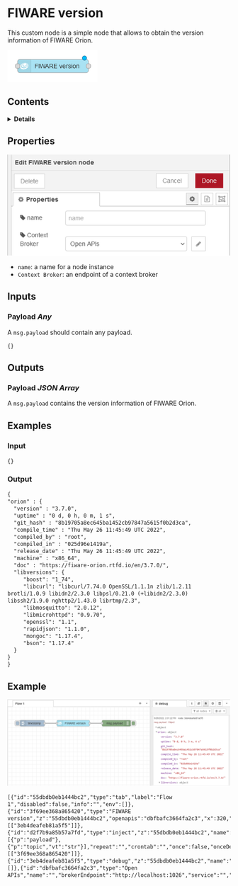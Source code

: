 # FIWARE version 

This custom node is a simple node that allows to obtain the version information of FIWARE Orion.

![](https://raw.githubusercontent.com/lets-fiware/node-red-contrib-letsfiware-NGSI/gh-pages/images/version/version-01.png)

## Contents

<details>
<summary><strong>Details</strong></summary>

-   [Properties](#properties)
-   [Inputs](#inputs)
-   [Outputs](#outputs)
-   [Examples](#examples)

</details>

## Properties

![](https://raw.githubusercontent.com/lets-fiware/node-red-contrib-letsfiware-NGSI/gh-pages/images/version/version-02.png)

-   `name`: a name for a node instance
-   `Context Broker`: an endpoint of a context broker

## Inputs

### Payload  *Any*

A `msg.payload` should contain any payload.

```
{}
```

## Outputs

### Payload *JSON Array*

A `msg.payload` contains the version information of FIWARE Orion.

## Examples

### Input

```
{}
```

### Output

```
{
"orion" : {
  "version" : "3.7.0",
  "uptime" : "0 d, 0 h, 0 m, 1 s",
  "git_hash" : "8b19705a8ec645ba1452cb97847a5615f0b2d3ca",
  "compile_time" : "Thu May 26 11:45:49 UTC 2022",
  "compiled_by" : "root",
  "compiled_in" : "025d96e1419a",
  "release_date" : "Thu May 26 11:45:49 UTC 2022",
  "machine" : "x86_64",
  "doc" : "https://fiware-orion.rtfd.io/en/3.7.0/",
  "libversions": {
     "boost": "1_74",
     "libcurl": "libcurl/7.74.0 OpenSSL/1.1.1n zlib/1.2.11 brotli/1.0.9 libidn2/2.3.0 libpsl/0.21.0 (+libidn2/2.3.0) libssh2/1.9.0 nghttp2/1.43.0 librtmp/2.3",
     "libmosquitto": "2.0.12",
     "libmicrohttpd": "0.9.70",
     "openssl": "1.1",
     "rapidjson": "1.1.0",
     "mongoc": "1.17.4",
     "bson": "1.17.4"
  }
}
}
```

## Example

![](https://raw.githubusercontent.com/lets-fiware/node-red-contrib-letsfiware-NGSI/gh-pages/images/version/version-03.png)

```
[{"id":"55dbdb0eb1444bc2","type":"tab","label":"Flow 1","disabled":false,"info":"","env":[]},{"id":"3f69ee368a865420","type":"FIWARE version","z":"55dbdb0eb1444bc2","openapis":"dbfbafc3664fa2c3","x":320,"y":80,"wires":[["3eb4deafeb81a5f5"]]},{"id":"d2f7b9a85b57a7fd","type":"inject","z":"55dbdb0eb1444bc2","name":"","props":[{"p":"payload"},{"p":"topic","vt":"str"}],"repeat":"","crontab":"","once":false,"onceDelay":0.1,"topic":"","payload":"","payloadType":"date","x":120,"y":80,"wires":[["3f69ee368a865420"]]},{"id":"3eb4deafeb81a5f5","type":"debug","z":"55dbdb0eb1444bc2","name":"","active":true,"tosidebar":true,"console":false,"tostatus":false,"complete":"false","statusVal":"","statusType":"auto","x":530,"y":80,"wires":[]},{"id":"dbfbafc3664fa2c3","type":"Open APIs","name":"","brokerEndpoint":"http://localhost:1026","service":"","idmEndpoint":"","idmType":"none"}]
```
